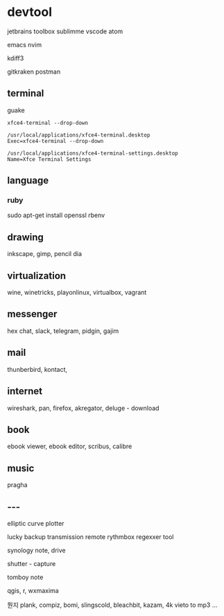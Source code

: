 # devtool

jetbrains toolbox
sublimme
vscode
atom

emacs
nvim

kdiff3

gitkraken
postman

## terminal
guake
```
xfce4-terminal --drop-down

/usr/local/applications/xfce4-terminal.desktop
Exec=xfce4-terminal --drop-down

/usr/local/applications/xfce4-terminal-settings.desktop
Name=Xfce Terminal Settings
```

## language

### ruby
sudo apt-get install openssl
rbenv

## drawing
inkscape, gimp, pencil
dia

## virtualization
wine, winetricks, playonlinux, virtualbox, vagrant

## messenger
hex chat, slack, telegram, pidgin, gajim

## mail
thunberbird, kontact, 

## internet
wireshark, pan, firefox, akregator, 
deluge - download

## book
ebook viewer, ebook editor, scribus, calibre

## music
pragha

## ---
elliptic curve plotter

lucky backup
transmission remote
rythmbox
regexxer tool

synology note, drive

shutter - capture

tomboy note

qgis, r, wxmaxima


뭔지
plank, compiz, bomi, slingscold, bleachbit, kazam, 4k vieto to mp3 ...

